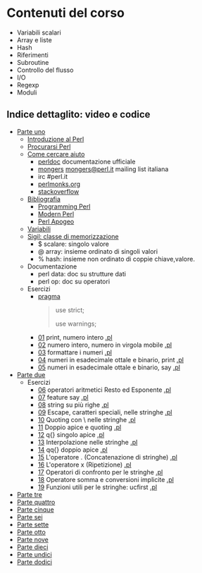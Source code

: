 # Contenuti del corso

* Variabili scalari
* Array e liste
* Hash
* Riferimenti
* Subroutine
* Controllo del flusso
* I/O
* Regexp
* Moduli

## Indice dettaglito: video e codice

* [Parte uno](https://www.youtube.com/watch?v=FuBMYa6T8yQ) 
  * [Introduzione al Perl](https://youtu.be/FuBMYa6T8yQ?t=252) 
  * [Procurarsi Perl](https://youtu.be/FuBMYa6T8yQ?t=543) 
  * [Come cercare aiuto](https://youtu.be/FuBMYa6T8yQ?t=605) 
    * [perldoc](https://perldoc.perl.org/) documentazione ufficiale 
    * [mongers](https://www.pm.org/) mongers@perl.it mailing list italiana
    * irc #perl.it
    * [perlmonks.org](www.perlmonks.org)
    * [stackoverflow](https://stackoverflow.com/questions/tagged/perl)
  * [Bibliografia](https://youtu.be/FuBMYa6T8yQ?t=924)
    * [Programming Perl](http://shop.oreilly.com/product/9780596004927.do)
    * [Modern Perl](http://modernperlbooks.com/) 
    * [Perl Apogeo](http://www.apogeonline.com/libri/9788850327782/scheda)
  * [Variabili](https://youtu.be/FuBMYa6T8yQ?t=995)
  * [Sigil: classe di memorizzazione](https://youtu.be/FuBMYa6T8yQ?t=1060)
    * $ scalare: singolo valore
    * @ array: insieme ordinato di singoli valori
    * % hash: insieme non ordinato di coppie chiave,valore.
  * Documentazione 
    * perl data: doc su strutture dati 
    * perl op: doc su operatori
  * Esercizi
    * [pragma](https://youtu.be/FuBMYa6T8yQ?t=1451)
       > use strict;
       >
       > use warnings;
       >
    * [01](https://youtu.be/FuBMYa6T8yQ?t=1505) print, numero intero  [.pl](https://github.com/larsen/perl101/blob/master/code/01_scalari/01.pl)
    * [02](https://youtu.be/FuBMYa6T8yQ?t=1631) numero intero, numero in virgola mobile  [.pl](https://github.com/larsen/perl101/blob/master/code/01_scalari/02.pl)
    * [03](https://youtu.be/FuBMYa6T8yQ?t=1667) formattare i numeri  [.pl](https://github.com/larsen/perl101/blob/master/code/01_scalari/03.pl)
    * [04](https://youtu.be/FuBMYa6T8yQ?t=1684) numeri in esadecimale ottale e binario, print  [.pl](https://github.com/larsen/perl101/blob/master/code/01_scalari/04.pl)
    * [05]((https://youtu.be/FuBMYa6T8yQ?t=1716)) numeri in esadecimale ottale e binario, say  [.pl](https://github.com/larsen/perl101/blob/master/code/01_scalari/05.pl)
* [Parte due](https://www.youtube.com/watch?v=7YboH_QdsnU)
  * Esercizi 
    * [06](https://youtu.be/7YboH_QdsnU?t=145) operatori aritmetici Resto ed Esponente  [.pl](https://github.com/larsen/perl101/blob/master/code/01_scalari/06.pl)
    * [07](https://youtu.be/7YboH_QdsnU?t=217) feature say  [.pl](https://github.com/larsen/perl101/blob/master/code/01_scalari/07.pl)
    * [08](https://youtu.be/7YboH_QdsnU?t=337) string su più righe  [.pl](https://github.com/larsen/perl101/blob/master/code/01_scalari/08.pl)
    * [09](https://youtu.be/7YboH_QdsnU?t=442) Escape, caratteri speciali, nelle stringhe  [.pl](https://github.com/larsen/perl101/blob/master/code/01_scalari/09.pl)
    * [10](https://youtu.be/7YboH_QdsnU?t=502) Quoting con \  nelle stringhe  [.pl](https://github.com/larsen/perl101/blob/master/code/01_scalari/10.pl)
    * [11](https://youtu.be/7YboH_QdsnU?t=580) Doppio apice e quoting  [.pl](https://github.com/larsen/perl101/blob/master/code/01_scalari/11.pl)
    * [12](https://youtu.be/7YboH_QdsnU?t=600) q{} singolo apice  [.pl](https://github.com/larsen/perl101/blob/master/code/01_scalari/12.pl)
    * [13](https://youtu.be/7YboH_QdsnU?t=637) Interpolazione nelle stringhe  [.pl](https://github.com/larsen/perl101/blob/master/code/01_scalari/13.pl)
    * [14](https://youtu.be/7YboH_QdsnU?t=700) qq{} doppio apice  [.pl](https://github.com/larsen/perl101/blob/master/code/01_scalari/14.pl)
    * [15](https://youtu.be/7YboH_QdsnU?t=1024) L'operatore . (Concatenazione di stringhe)  [.pl](https://github.com/larsen/perl101/blob/master/code/01_scalari/15.pl)
    * [16](https://youtu.be/7YboH_QdsnU?t=1462) L'operatore x (Ripetizione)  [.pl](https://github.com/larsen/perl101/blob/master/code/01_scalari/16.pl)
    * [17](https://youtu.be/7YboH_QdsnU?t=1617) Operatori di confronto per le stringhe  [.pl](https://github.com/larsen/perl101/blob/master/code/01_scalari/17.pl)
    * [18](https://youtu.be/7YboH_QdsnU?t=1696) Operatore somma e conversioni implicite  [.pl](https://github.com/larsen/perl101/blob/master/code/01_scalari/18.pl)
    * [19](https://youtu.be/_KwIAHpLH14?t=212) Funzioni utili per le stringhe: ucfirst  [.pl](https://github.com/larsen/perl101/blob/master/code/01_scalari/19.pl)
* [Parte tre](https://www.youtube.com/watch?v=_KwIAHpLH14&t=320s)
* [Parte quattro](https://www.youtube.com/watch?v=AFNMgNScIDw&t=1527s)
* [Parte cinque](https://www.youtube.com/watch?v=rNz_4rMmYxw)
* [Parte sei](https://www.youtube.com/watch?v=j_Df5hhDkbE)
* [Parte sette](https://www.youtube.com/watch?v=HZjNTlr2wnU)
* [Parte otto](https://www.youtube.com/watch?v=a-S2UdLSFek&t=1526s)
* [Parte nove](https://www.youtube.com/watch?v=txONHbwdszY)
* [Parte dieci](https://www.youtube.com/watch?v=yYfmODxb6hM)
* [Parte undici](https://www.youtube.com/watch?v=4HTYi4brUgU)
* [Parte dodici](https://www.youtube.com/watch?v=Pb-omJ6Scc0)
